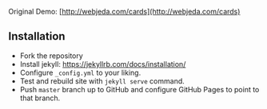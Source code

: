 Original Demo: [http://webjeda.com/cards](http://webjeda.com/cards)

## Installation
* Fork the repository
* Install jekyll:  https://jekyllrb.com/docs/installation/
* Configure `_config.yml` to your liking.
* Test and rebuild site with `jekyll serve` command.
* Push `master` branch up to GitHub and configure GitHub Pages to point to that branch.